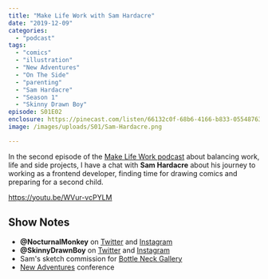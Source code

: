 ```yaml
---
title: "Make Life Work with Sam Hardacre"
date: "2019-12-09"
categories: 
  - "podcast"
tags: 
  - "comics"
  - "illustration"
  - "New Adventures"
  - "On The Side"
  - "parenting"
  - "Sam Hardacre"
  - "Season 1"
  - "Skinny Drawn Boy"
episode: S01E02
enclosure: https://pinecast.com/listen/66132c0f-68b6-4166-b833-055487631ab8.mp3
image: /images/uploads/S01/Sam-Hardacre.png

---
```


In the second episode of the [Make Life Work podcast](https://sijobling.com/makelifework/) about balancing work, life and side projects, I have a chat with **Sam Hardacre** about his journey to working as a frontend developer, finding time for drawing comics and preparing for a second child.

https://youtu.be/WVur-vcPYLM

## Show Notes

- **@NocturnalMonkey** on [Twitter](https://twitter.com/NocturnalMonkey) and [Instagram](https://instagram.com/NocturnalMonkey)
- **@SkinnyDrawnBoy** on [Twitter](https://twitter.com/SkinnyDrawnBoy) and [Instagram](https://instagram.com/SkinnyDrawnBoy)
- Sam's sketch commission for [Bottle Neck Gallery](https://bottleneckgallery.com/collections/sketch-booth/products/sam-hardacre-sketch-commission)
- [New Adventures](https://newadventuresconf.com/) conference

